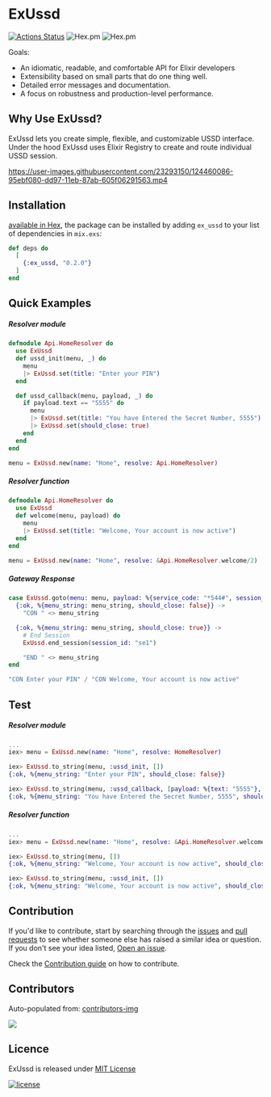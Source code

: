 # ExUssd

[![Actions Status](https://github.com/beamkenya/ex_ussd/workflows/Elixir%20CI/badge.svg)](https://github.com/beamkenya/ex_ussd/actions) ![Hex.pm](https://img.shields.io/hexpm/v/ex_ussd) ![Hex.pm](https://img.shields.io/hexpm/dt/ex_ussd)

Goals:
- An idiomatic, readable, and comfortable API for Elixir developers
- Extensibility based on small parts that do one thing well.
- Detailed error messages and documentation.
- A focus on robustness and production-level performance.


## Why Use ExUssd?
 ExUssd lets you create simple, flexible, and customizable USSD interface.
 Under the hood ExUssd uses Elixir Registry to create and route individual USSD session.

https://user-images.githubusercontent.com/23293150/124460086-95ebf080-dd97-11eb-87ab-605f06291563.mp4

## Installation

[available in Hex](https://hexdocs.pm/ex_ussd), the package can be installed
by adding `ex_ussd` to your list of dependencies in `mix.exs`:

```elixir
def deps do
  [
    {:ex_ussd, "0.2.0"}
  ]
end

```

## Quick Examples

##### Resolver module

```elixir
defmodule Api.HomeResolver do
  use ExUssd
  def ussd_init(menu, _) do
    menu
    |> ExUssd.set(title: "Enter your PIN")
  end

  def ussd_callback(menu, payload, _) do
    if payload.text == "5555" do
      menu
      |> ExUssd.set(title: "You have Entered the Secret Number, 5555")
      |> ExUssd.set(should_close: true)
    end
  end
end

menu = ExUssd.new(name: "Home", resolve: Api.HomeResolver)
```

##### Resolver function
```elixir
defmodule Api.HomeResolver do
  use ExUssd
  def welcome(menu, payload) do
    menu
    |> ExUssd.set(title: "Welcome, Your account is now active")
  end
end

menu = ExUssd.new(name: "Home", resolve: &Api.HomeResolver.welcome/2)
```

##### Gateway Response
```elixir
case ExUssd.goto(menu: menu, payload: %{service_code: "*544#", session_id: "se1",text: ""}) do
  {:ok, %{menu_string: menu_string, should_close: false}} ->
    "CON " <> menu_string

  {:ok, %{menu_string: menu_string, should_close: true}} ->
    # End Session
    ExUssd.end_session(session_id: "se1")

    "END " <> menu_string
end

"CON Enter your PIN" / "CON Welcome, Your account is now active"
```

## Test
##### Resolver module
```elixir
...
iex> menu = ExUssd.new(name: "Home", resolve: HomeResolver)

iex> ExUssd.to_string(menu, :ussd_init, [])
{:ok, %{menu_string: "Enter your PIN", should_close: false}}

iex> ExUssd.to_string(menu, :ussd_callback, [payload: %{text: "5555"}, init_text: "1", init_data: %{name: "John"}])
{:ok, %{menu_string: "You have Entered the Secret Number, 5555", should_close: true}}
```
##### Resolver function
```elixir
...
iex> menu = ExUssd.new(name: "Home", resolve: &Api.HomeResolver.welcome/2)

iex> ExUssd.to_string(menu, [])
{:ok, %{menu_string: "Welcome, Your account is now active", should_close: false}}

iex> ExUssd.to_string(menu, :ussd_init, [])
{:ok, %{menu_string: "Welcome, Your account is now active", should_close: false}}
```

## Contribution

If you'd like to contribute, start by searching through the [issues](https://github.com/beamkenya/ex_ussd/issues) and [pull requests](https://github.com/beamkenya/ex_ussd/pulls) to see whether someone else has raised a similar idea or question.
If you don't see your idea listed, [Open an issue](https://github.com/beamkenya/ex_ussd/issues).

Check the [Contribution guide](contributing.md) on how to contribute.

## Contributors

Auto-populated from:
[contributors-img](https://contributors-img.firebaseapp.com/image?repo=beamkenya/ex_ussd)

<a href="https://github.com/beamkenya/ex_pesa/graphs/contributors">
  <img src="https://contributors-img.firebaseapp.com/image?repo=beamkenya/ex_ussd" />
</a>

## Licence

ExUssd is released under [MIT License](https://github.com/appcues/exsentry/blob/master/LICENSE.txt)

[![license](https://img.shields.io/github/license/mashape/apistatus.svg?style=for-the-badge)](#)

